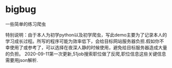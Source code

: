 # bigbug

一些简单的练习爬虫



特别说明：由于本人为初学python以及初学爬虫，写此demo主要为了记录本人的学习成长过程。所写的程序可能为效率低下，会给目标网站服务器负担.假如你不幸使用了或参考了，可以选择在夜深人静的时候使用，避免给目标服务器造成大量的负担。
2020-09-11第一次更新,51job搜索职位做了反爬,职位信息这些关键信息需要用json解析.
